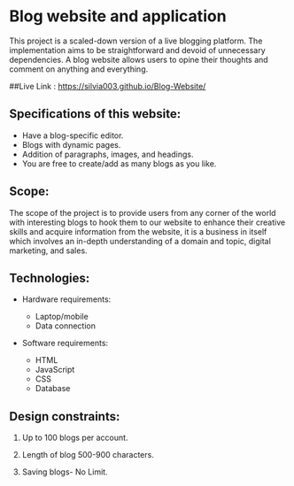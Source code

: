 # Blog website and application

This project is a scaled-down version of a live blogging platform. The implementation aims to be straightforward and devoid of unnecessary dependencies. A blog website allows users to opine their thoughts  and comment on anything and everything.  

##Live Link :
https://silvia003.github.io/Blog-Website/
## Specifications of this website:

* Have a blog-specific editor.
* Blogs with dynamic pages.
* Addition of paragraphs, images, and headings.
* You are free to create/add as many blogs as you like.

## Scope:

The scope of the project is to provide users from any corner of the world with interesting blogs to hook them to our website to enhance their creative skills and acquire information from the website, it is a business in itself which involves an in-depth understanding of a domain and topic, digital marketing, and sales.

## Technologies:

* Hardware requirements:
   * Laptop/mobile 
   * Data connection 

* Software requirements:
   * HTML
   * JavaScript
   * CSS
   * Database

## Design constraints:

1. Up to 100 blogs per account.

2. Length of blog 500-900 characters.

3. Saving blogs- No Limit.





